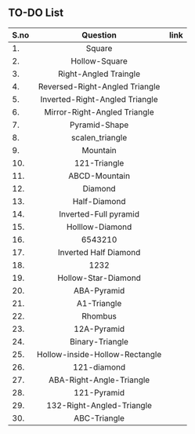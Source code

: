 ## TO-DO List

| S.no  | Question  |  link |
|---|:---:|---|
|  1. | Square  |   |
| 2.  | Hollow-Square  |   |
|   3.| Right-Angled Traingle  |   |
|  4. |  Reversed-Right-Angled Triangle |   |
|5.   |  Inverted-Right-Angled Triangle |   |
|  6. | Mirror-Right-Angled Triangle  |   |
| 7.  | Pyramid-Shape  |   |
| 8.  | scalen_triangle  |   |
| 9.  | Mountain  |   |
|  10. | 121-Triangle  |   |
|  11. | ABCD-Mountain  |   |
| 12.  | Diamond  |   |
| 13.  | Half-Diamond  |   |
|  14. |  Inverted-Full pyramid |   |
| 15. |Holllow-Diamond  |         |
|16.|6543210    |  |
| 17.|Inverted Half Diamond |   |
|18.| 1232  |  |
|19.| Hollow-Star-Diamond |  |
|20.|ABA-Pyramid| |
|21.|A1-Triangle| |
|22.|Rhombus| |
|23.|12A-Pyramid| |
|24.|Binary-Triangle|    |
|25.|Hollow-inside-Hollow-Rectangle| |
|26.|121-diamond|   |
|27.|ABA-Right-Angle-Triangle| |
|28.|121-Pyramid| |
|29.|132-Right-Angled-Triangle| |
|30.|ABC-Triangle| |